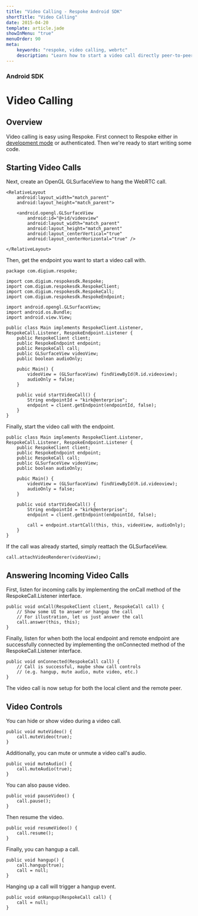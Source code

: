 ```yaml
---
title: "Video Calling - Respoke Android SDK"
shortTitle: "Video Calling"
date: 2015-04-20
template: article.jade
showInMenu: "true"
menuOrder: 90
meta:
    keywords: "respoke, video calling, webrtc"
    description: "Learn how to start a video call directly peer-to-peer"
---
```


### Android SDK
# Video Calling

## Overview

Video calling is easy using Respoke. First connect to Respoke either in [development mode](/client/android/getting-started.html) or authenticated. Then we're ready to start writing some code.

## Starting Video Calls

Next, create an OpenGL GLSurfaceView to hang the WebRTC call.

```
<RelativeLayout
    android:layout_width="match_parent"
    android:layout_height="match_parent">

    <android.opengl.GLSurfaceView
        android:id="@+id/videoview"
        android:layout_width="match_parent"
        android:layout_height="match_parent"
        android:layout_centerVertical="true"
        android:layout_centerHorizontal="true" />

</RelativeLayout>
```

Then, get the endpoint you want to start a video call with.

    package com.digium.respoke;

    import com.digium.respokesdk.Respoke;
    import com.digium.respokesdk.RespokeClient;
    import com.digium.respokesdk.RespokeCall;
    import com.digium.respokesdk.RespokeEndpoint;
    
    import android.opengl.GLSurfaceView;
    import android.os.Bundle;
    import android.view.View;

    public class Main implements RespokeClient.Listener, RespokeCall.Listener, RespokeEndpoint.Listener {
        public RespokeClient client;
        public RespokeEndpoint endpoint;
        public RespokeCall call;
        public GLSurfaceView videoView;
        public boolean audioOnly;
        
        pubic Main() {
            videoView = (GLSurfaceView) findViewById(R.id.videoview);
            audioOnly = false;
        }
        
        public void startVideoCall() {
            String endpointId = "kirk@enterprise";       
            endpoint = client.getEndpoint(endpointId, false);
        }
    }

Finally, start the video call with the endpoint.

    public class Main implements RespokeClient.Listener, RespokeCall.Listener, RespokeEndpoint.Listener {
        public RespokeClient client;
        public RespokeEndpoint endpoint;
        public RespokeCall call;
        public GLSurfaceView videoView;
        public boolean audioOnly;
        
        pubic Main() {
            videoView = (GLSurfaceView) findViewById(R.id.videoview);
            audioOnly = false;
        }

        public void startVideoCall() {
            String endpointId = "kirk@enterprise";       
            endpoint = client.getEndpoint(endpointId, false);
            
            call = endpoint.startCall(this, this, videoView, audioOnly);
        }
    }

If the call was already started, simply reattach the GLSurfaceView.
    
    call.attachVideoRenderer(videoView);

## Answering Incoming Video Calls

First, listen for incoming calls by implementing the onCall method of the RespokeCall.Listener interface.

    public void onCall(RespokeClient client, RespokeCall call) {
        // Show some UI to answer or hangup the call
        // For illustration, let us just answer the call
        call.answer(this, this);
    }

Finally, listen for when both the local endpoint and remote endpoint are successfully connected by implementing the onConnected method of the RespokeCall.Listener interface.

    public void onConnected(RespokeCall call) {
        // Call is successful, maybe show call controls 
        // (e.g. hangup, mute audio, mute video, etc.)
    }
    
The video call is now setup for both the local client and the remote peer.

## Video Controls

You can hide or show video during a video call.

    public void muteVideo() {
        call.muteVideo(true);
    }
    
Additionally, you can mute or unmute a video call's audio.

    public void muteAudio() {
        call.muteAudio(true);
    }
    
You can also pause video.

    public void pauseVideo() {
        call.pause();
    }
    
Then resume the video.

    public void resumeVideo() {
        call.resume();
    }
    
Finally, you can hangup a call.

    public void hangup() {
        call.hangup(true);
        call = null;
    }
    
Hanging up a call will trigger a hangup event.

    public void onHangup(RespokeCall call) {
        call = null;
    }